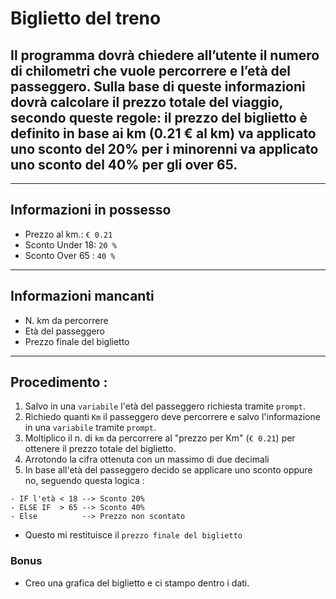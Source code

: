 # Biglietto del treno 
Il programma dovrà chiedere all’utente il numero di chilometri che vuole percorrere e l’età del passeggero.
Sulla base di queste informazioni dovrà calcolare il prezzo totale del viaggio, secondo queste regole:
il prezzo del biglietto è definito in base ai km (0.21 € al km)
va applicato uno sconto del 20% per i minorenni
va applicato uno sconto del 40% per gli over 65.
---
---
## Informazioni in possesso 
- Prezzo al km.:  `€ 0.21`
- Sconto Under 18: `20 %`
- Sconto Over 65 : `40 %`
---
## Informazioni mancanti
- N. km da percorrere
- Età del passeggero
- Prezzo finale del biglietto
---
## Procedimento : 
1. Salvo in una `variabile` l'età del passeggero richiesta tramite `prompt`.
1. Richiedo quanti `Km` il passeggero deve percorrere e salvo l'informazione in una `variabile` tramite `prompt`.
1. Moltiplico il n. di `km` da percorrere al "prezzo per Km" (`€ 0.21`) per ottenere il prezzo totale del biglietto.
1. Arrotondo la cifra ottenuta con un massimo di due decimali
1. In base all'età del passeggero decido se applicare uno sconto oppure no, seguendo questa logica :
```
- IF l'età < 18 --> Sconto 20%
- ELSE IF  > 65 --> Sconto 40%
- Else          --> Prezzo non scontato
```
- Questo mi restituisce il `prezzo finale del biglietto`
### Bonus 
- Creo una grafica del biglietto e ci stampo dentro i dati.

